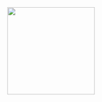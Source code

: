 <img align="left" width="200" height="200" src="https://user-images.githubusercontent.com/35239916/105621628-e4b95580-5e09-11eb-97de-11c9585a9406.png">
